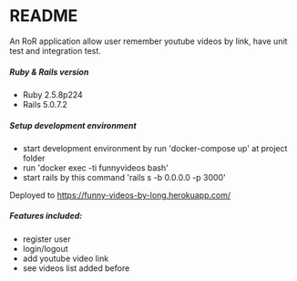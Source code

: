 # README
An RoR application allow user remember youtube videos by link, have unit test and integration test.
##### Ruby & Rails version
* Ruby 2.5.8p224
* Rails 5.0.7.2

##### Setup development environment
* start development environment by run 'docker-compose up' at project folder
* run 'docker exec -ti funnyvideos bash'
* start rails by this command 'rails s -b 0.0.0.0 -p 3000'

Deployed to https://funny-videos-by-long.herokuapp.com/

##### Features included:
  - register user
  - login/logout
  - add youtube video link
  - see videos list added before
